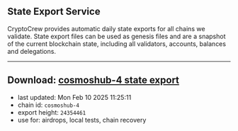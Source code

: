 ## State Export Service
CryptoCrew provides automatic daily state exports for all chains we validate. State export files can be used as genesis files and are a snapshot of the current blockchain state, including all validators, accounts, balances and delegations.

---
**Download: [cosmoshub-4 state export](https://dl-eu2.ccvalidators.com/SERVICE/cosmoshub/cosmoshub-4_export_24354461.json)**
---

- last updated: Mon Feb 10 2025 11:25:11
- chain id: `cosmoshub-4`
- export height: `24354461`
- use for: airdrops, local tests, chain recovery
